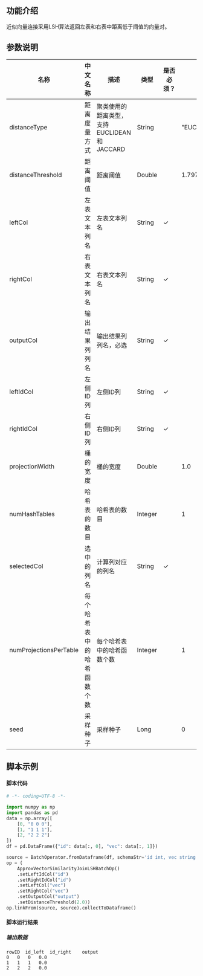 ## 功能介绍
近似向量连接采用LSH算法返回左表和右表中距离低于阈值的向量对。

## 参数说明
<!-- OLD_TABLE -->
<!-- This is the start of auto-generated parameter info -->
<!-- DO NOT EDIT THIS PART!!! -->
| 名称 | 中文名称 | 描述 | 类型 | 是否必须？ | 默认值 |
| --- | --- | --- | --- | --- | --- |
| distanceType | 距离度量方式 | 聚类使用的距离类型，支持EUCLIDEAN 和 JACCARD | String |  | "EUCLIDEAN" |
| distanceThreshold | 距离阈值 | 距离阈值 | Double |  | 1.7976931348623157E308 |
| leftCol | 左表文本列名 | 左表文本列名 | String | ✓ |  |
| rightCol | 右表文本列名 | 右表文本列名 | String | ✓ |  |
| outputCol | 输出结果列列名 | 输出结果列列名，必选 | String | ✓ |  |
| leftIdCol | 左侧ID列 | 左侧ID列 | String | ✓ |  |
| rightIdCol | 右侧ID列 | 右侧ID列 | String | ✓ |  |
| projectionWidth | 桶的宽度 | 桶的宽度 | Double |  | 1.0 |
| numHashTables | 哈希表的数目 | 哈希表的数目 | Integer |  | 1 |
| selectedCol | 选中的列名 | 计算列对应的列名 | String | ✓ |  |
| numProjectionsPerTable | 每个哈希表中的哈希函数个数 | 每个哈希表中的哈希函数个数 | Integer |  | 1 |
| seed | 采样种子 | 采样种子 | Long |  | 0 |<!-- This is the end of auto-generated parameter info -->

## 脚本示例
#### 脚本代码
```python
# -*- coding=UTF-8 -*-

import numpy as np
import pandas as pd
data = np.array([
    [0, "0 0 0"],
    [1, "1 1 1"],
    [2, "2 2 2"]
])
df = pd.DataFrame({"id": data[:, 0], "vec": data[:, 1]})

source = BatchOperator.fromDataframe(df, schemaStr='id int, vec string')
op = (
    ApproxVectorSimilarityJoinLSHBatchOp()
    .setLeftIdCol("id")
    .setRightIdCol("id")
    .setLeftCol("vec")
    .setRightCol("vec")
    .setOutputCol("output")
    .setDistanceThreshold(2.0))
op.linkFrom(source, source).collectToDataframe()
```

#### 脚本运行结果

##### 输出数据
```
rowID  id_left	id_right	output
0	0	0	0.0
1	1	1	0.0
2	2	2	0.0
```